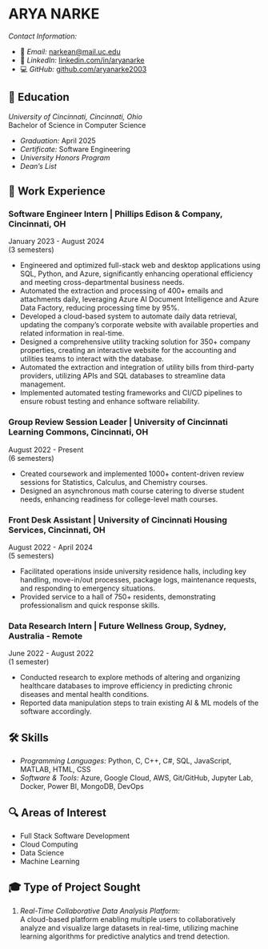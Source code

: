 # ARYA NARKE

*Contact Information:*
- 📧 *Email:* [narkean@mail.uc.edu](mailto:narkean@mail.uc.edu)
- 💼 *LinkedIn:* [linkedin.com/in/aryanarke](https://linkedin.com/in/aryanarke)
- 💻 *GitHub:* [github.com/aryanarke2003](https://github.com/aryanarke2003)

## 🏫 Education

*University of Cincinnati, Cincinnati, Ohio*  
Bachelor of Science in Computer Science  
- *Graduation:* April 2025  
- *Certificate:* Software Engineering  
- *University Honors Program*  
- *Dean’s List*  


## 💼 Work Experience

### Software Engineer Intern | Phillips Edison & Company, Cincinnati, OH  
January 2023 - August 2024  
(3 semesters)
- Engineered and optimized full-stack web and desktop applications using SQL, Python, and Azure, significantly enhancing operational efficiency and meeting cross-departmental business needs.
- Automated the extraction and processing of 400+ emails and attachments daily, leveraging Azure AI Document Intelligence and Azure Data Factory, reducing processing time by 95%.
- Developed a cloud-based system to automate daily data retrieval, updating the company’s corporate website with available properties and related information in real-time.
- Designed a comprehensive utility tracking solution for 350+ company properties, creating an interactive website for the accounting and utilities teams to interact with the database.
- Automated the extraction and integration of utility bills from third-party providers, utilizing APIs and SQL databases to streamline data management.
- Implemented automated testing frameworks and CI/CD pipelines to ensure robust testing and enhance software reliability.

### Group Review Session Leader | University of Cincinnati Learning Commons, Cincinnati, OH  
August 2022 - Present  
(6 semesters)
- Created coursework and implemented 1000+ content-driven review sessions for Statistics, Calculus, and Chemistry courses.
- Designed an asynchronous math course catering to diverse student needs, enhancing readiness for college-level math courses.

### Front Desk Assistant | University of Cincinnati Housing Services, Cincinnati, OH  
August 2022 - April 2024  
(5 semesters)
- Facilitated operations inside university residence halls, including key handling, move-in/out processes, package logs, maintenance requests, and responding to emergency situations.
- Provided service to a hall of 750+ residents, demonstrating professionalism and quick response skills.

### Data Research Intern | Future Wellness Group, Sydney, Australia - Remote  
June 2022 - August 2022  
(1 semester)
- Conducted research to explore methods of altering and organizing healthcare databases to improve efficiency in predicting chronic diseases and mental health conditions.
- Reported data manipulation steps to train existing AI & ML models of the software accordingly.


## 🛠 Skills
- *Programming Languages:* Python, C, C++, C#, SQL, JavaScript, MATLAB, HTML, CSS
- *Software & Tools:* Azure, Google Cloud, AWS, Git/GitHub, Jupyter Lab, Docker, Power BI, MongoDB, DevOps


## 🔍 Areas of Interest
- Full Stack Software Development
- Cloud Computing
- Data Science
- Machine Learning


## 🎓 Type of Project Sought
1. *Real-Time Collaborative Data Analysis Platform:*  
   A cloud-based platform enabling multiple users to collaboratively analyze and visualize large datasets in real-time, utilizing machine learning algorithms for predictive analytics and trend detection.